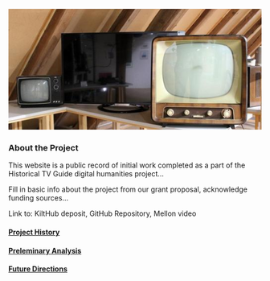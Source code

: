 ![tv_retro](/assets/img/tv_retro.jpg)

### About the Project

This website is a public record of initial work completed as a part of the Historical TV Guide digital humanities project...

Fill in basic info about the project from our grant proposal, acknowledge funding sources...

Link to: KiltHub deposit, GitHub Repository, Mellon video

#### [Project History](/Historical-TV-Guide/history)

#### [Preleminary Analysis](/Historical-TV-Guide/analysis)

#### [Future Directions](/Historical-TV-Guide/future)
